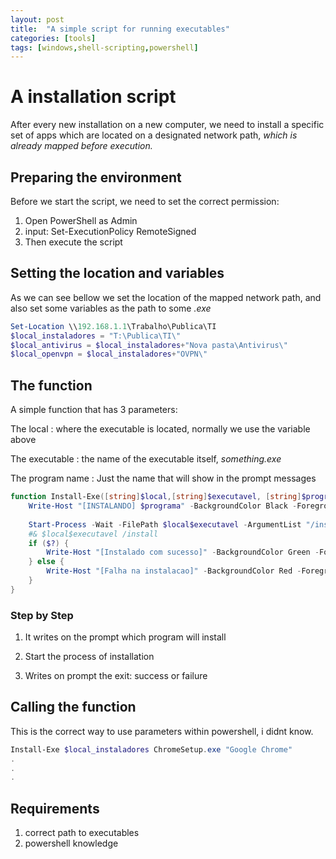 ```yaml
---
layout: post
title:  "A simple script for running executables"
categories: [tools]
tags: [windows,shell-scripting,powershell]
---
```




# A installation script

After every new installation on a new computer, we need to install a specific set of apps which are located on a designated network path, _which is already mapped before execution._

## Preparing the environment

Before we start the script, we need to set the correct permission:
1. Open PowerShell as Admin
2. input:
	Set-ExecutionPolicy RemoteSigned
3. Then execute the script

## Setting the location and variables

As we can see bellow we set the location of the mapped network path, and also set some variables as the path to some _.exe_

```powershell
Set-Location \\192.168.1.1\Trabalho\Publica\TI
$local_instaladores = "T:\Publica\TI\"
$local_antivirus = $local_instaladores+"Nova pasta\Antivirus\"
$local_openvpn = $local_instaladores+"OVPN\"
```

## The function

A simple function that has 3 parameters:

The local
: where the executable is located, normally we use the variable above

The executable
: the name of the executable itself, _something.exe_

The program name
: Just the name that will show in the prompt messages

```powershell
function Install-Exe([string]$local,[string]$executavel, [string]$programa) {
    Write-Host "[INSTALANDO] $programa" -BackgroundColor Black -ForegroundColor White
    
    Start-Process -Wait -FilePath $local$executavel -ArgumentList "/install" -PassThru
    #& $local$executavel /install
    if ($?) {
        Write-Host "[Instalado com sucesso]" -BackgroundColor Green -ForegroundColor Black
    } else {
        Write-Host "[Falha na instalacao]" -BackgroundColor Red -ForegroundColor Black
    }
}
```
### Step by Step

1. It writes on the prompt which program will install

2. Start the process of installation

3. Writes on prompt the exit: success or failure

## Calling the function

This is the correct way to use parameters within powershell, i didnt know.

```powershell
Install-Exe $local_instaladores ChromeSetup.exe "Google Chrome"
.
.
.
```

## Requirements
1. correct path to executables
2. powershell knowledge


